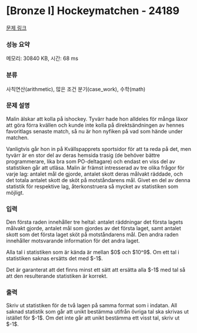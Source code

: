 # [Bronze I] Hockeymatchen - 24189 

[문제 링크](https://www.acmicpc.net/problem/24189) 

### 성능 요약

메모리: 30840 KB, 시간: 68 ms

### 분류

사칙연산(arithmetic), 많은 조건 분기(case_work), 수학(math)

### 문제 설명

<p>Malin älskar att kolla på ishockey. Tyvärr hade hon alldeles för många läxor att göra förra kvällen och kunde inte kolla på direktsändningen av hennes favoritlags senaste match, så nu är hon nyfiken på vad som hände under matchen.</p>

<p>Vanligtvis går hon in på Kvällspapprets sportsidor för att ta reda på det, men tyvärr är en stor del av deras hemsida trasig (de behöver bättre programmerare, lika bra som PO-deltagare) och endast en viss del av statistiken går att utläsa. Malin är främst intresserad av tre olika frågor för varje lag: antalet mål de gjorde, antalet skott deras målvakt räddade, och det totala antalet skott de sköt på motståndarens mål. Givet en del av denna statistik för respektive lag, återkonstruera så mycket av statistiken som möjligt.</p>

### 입력 

 <p>Den första raden innehåller tre heltal: antalet räddningar det första lagets målvakt gjorde, antalet mål som gjordes av det första laget, samt antalet skott som det första laget sköt på motståndarens mål. Den andra raden innehåller motsvarande information för det andra laget.</p>

<p>Alla tal i statistiken som är kända är mellan $0$ och $10^9$. Om ett tal i statistiken saknas ersätts det med $-1$.</p>

<p>Det är garanterat att det finns minst ett sätt att ersätta alla $-1$ med tal så att den resulterande statistiken är korrekt.</p>

### 출력 

 <p>Skriv ut statistiken för de två lagen på samma format som i indatan. All saknad statistik som går att unikt bestämma utifrån övriga tal ska skrivas ut istället för $-1$. Om det inte går att unikt bestämma ett visst tal, skriv ut $-1$.</p>

